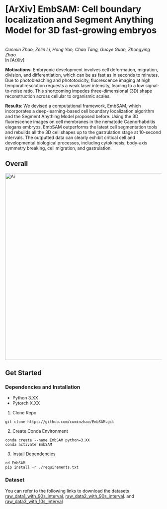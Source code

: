 # [ArXiv] EmbSAM: Cell boundary localization and Segment Anything Model for 3D fast-growing embryos
<br>_Cunmin Zhao, Zelin Li, Hong Yan, Chao Tang, Guoye Guan, Zhongying Zhao_<br>
In [ArXiv]  

**Motivations**: Embryonic development involves cell deformation, migration, division, and differentiation, which can be as fast as in seconds to minutes. Due to photobleaching and phototoxicity, fluorescence imaging at high temporal resolution requests a weak laser intensity, leading to a low signal-to-noise ratio. This shortcoming impedes three-dimensional (3D) shape reconstruction across cellular to organismic scales. 
  
**Results**: We devised a computational framework, EmbSAM, which incorporates a deep-learning-based cell boundary localization algorithm and the Segment Anything Model proposed before. Using the 3D fluorescence images on cell membranes in the nematode Caenorhabditis elegans embryos, EmbSAM outperforms the latest cell segmentation tools and rebuilds all the 3D cell shapes up to the gastrulation stage at 10-second intervals. The outputted data can clearly exhibit critical cell and developmental biological processes, including cytokinesis, body-axis symmetry breaking, cell migration, and gastrulation.  


## Overall
<img width="600" alt="Ai" src="https://github.com/cuminzhao/EmbSAM/assets/80189429/9fb048d2-23f9-42e9-b954-1534ed79c84d"> 

## Get Started
### Dependencies and Installation
- Python 3.XX
- Pytorch X.XX

1. Clone Repo
```
git clone https://github.com/cuminzhao/EmbSAM.git
```
2. Create Conda Environment
```
conda create --name EmbSAM python=3.XX
conda activate EmbSAM
```
3. Install Dependencies
```
cd EmbSAM
pip install -r ./requirements.txt
```

### Dataset
You can refer to the following links to download the datasets
[raw_data1_with_90s_interval](https://drive.google.com/file/d/1SuLN8iG_siZlKvDuMIbYknOVR8WY4Axu/view?usp=sharing), 
[raw_data2_with_90s_interval](https://drive.google.com/file/d/1uL9M1xOuXyR36clcs0csCi-bLYWrYdg3/view?usp=sharing). and
[raw_data3_with_10s_interval](https://drive.google.com/file/d/1t0MxzF-48Gp6BWrEhGM-abljXOTefYAC/view?usp=sharing)

